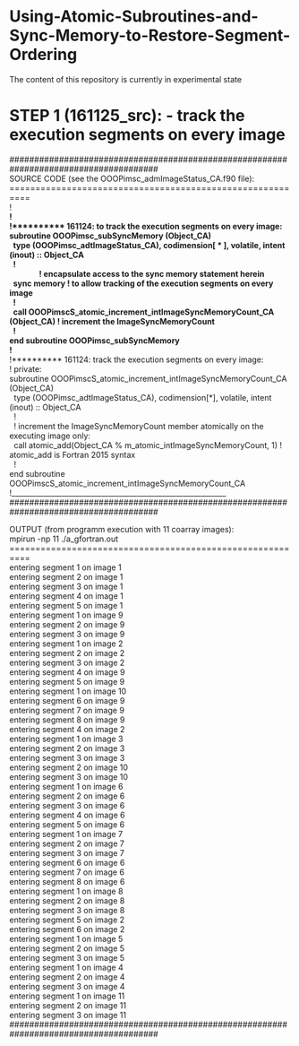 # Using-Atomic-Subroutines-and-Sync-Memory-to-Restore-Segment-Ordering
The content of this repository is currently in experimental state

# STEP 1 (161125_src): - track the execution segments on every image
######################################################################################<br />
SOURCE CODE (see the OOOPimsc_admImageStatus_CA.f90 file):<br />
==========================================================<br />
!____________________________________________________________<br />
!<br />
!********** 161124: to track the execution segments on every image:<br />
subroutine OOOPimsc_subSyncMemory (Object_CA)<br />
&nbsp;&nbsp;type (OOOPimsc_adtImageStatus_CA), codimension[ * ], volatile, intent (inout) :: Object_CA<br />
&nbsp;&nbsp;!<br />
&nbsp;&nbsp;&nbsp;&nbsp;&nbsp;&nbsp;&nbsp;&nbsp;&nbsp;&nbsp;&nbsp;&nbsp;&nbsp;&nbsp;&nbsp;&nbsp;! encapsulate access to the sync memory statement herein<br />
&nbsp;&nbsp;sync memory ! to allow tracking of the execution segments on every image<br />
&nbsp;&nbsp;!<br />
&nbsp;&nbsp;call OOOPimscS_atomic_increment_intImageSyncMemoryCount_CA (Object_CA) ! increment the ImageSyncMemoryCount<br />
&nbsp;&nbsp;!<br />
end subroutine OOOPimsc_subSyncMemory<br />
!____________________________________________________________<br />
!********** 161124: track the execution segments on every image:<br />
! private:<br />
subroutine OOOPimscS_atomic_increment_intImageSyncMemoryCount_CA (Object_CA)<br />
&nbsp;&nbsp;type (OOOPimsc_adtImageStatus_CA), codimension[*], volatile, intent (inout) :: Object_CA<br />
&nbsp;&nbsp;!<br />
&nbsp;&nbsp;! increment the ImageSyncMemoryCount member atomically on the executing image only:<br />
&nbsp;&nbsp;call atomic_add(Object_CA % m_atomic_intImageSyncMemoryCount, 1) ! atomic_add is Fortran 2015 syntax<br />
&nbsp;&nbsp;!<br />
end subroutine OOOPimscS_atomic_increment_intImageSyncMemoryCount_CA<br />
!____________________________________________________________<br />
######################################################################################<br />

OUTPUT (from programm execution with 11 coarray images):<br />
 mpirun -np 11 ./a_gfortran.out<br />
==========================================================<br />
 entering segment           1 on image           1<br />
 entering segment           2 on image           1<br />
 entering segment           3 on image           1<br />
 entering segment           4 on image           1<br />
 entering segment           5 on image           1<br />
 entering segment           1 on image           9<br />
 entering segment           2 on image           9<br />
 entering segment           3 on image           9<br />
 entering segment           1 on image           2<br />
 entering segment           2 on image           2<br />
 entering segment           3 on image           2<br />
 entering segment           4 on image           9<br />
 entering segment           5 on image           9<br />
 entering segment           1 on image          10<br />
 entering segment           6 on image           9<br />
 entering segment           7 on image           9<br />
 entering segment           8 on image           9<br />
 entering segment           4 on image           2<br />
 entering segment           1 on image           3<br />
 entering segment           2 on image           3<br />
 entering segment           3 on image           3<br />
 entering segment           2 on image          10<br />
 entering segment           3 on image          10<br />
 entering segment           1 on image           6<br />
 entering segment           2 on image           6<br />
 entering segment           3 on image           6<br />
 entering segment           4 on image           6<br />
 entering segment           5 on image           6<br />
 entering segment           1 on image           7<br />
 entering segment           2 on image           7<br />
 entering segment           3 on image           7<br />
 entering segment           6 on image           6<br />
 entering segment           7 on image           6<br />
 entering segment           8 on image           6<br />
 entering segment           1 on image           8<br />
 entering segment           2 on image           8<br />
 entering segment           3 on image           8<br />
 entering segment           5 on image           2<br />
 entering segment           6 on image           2<br />
 entering segment           1 on image           5<br />
 entering segment           2 on image           5<br />
 entering segment           3 on image           5<br />
 entering segment           1 on image           4<br />
 entering segment           2 on image           4<br />
 entering segment           3 on image           4<br />
 entering segment           1 on image          11<br />
 entering segment           2 on image          11<br />
 entering segment           3 on image          11<br />
######################################################################################<br />

